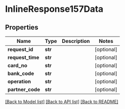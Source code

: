 # InlineResponse157Data

## Properties
Name | Type | Description | Notes
------------ | ------------- | ------------- | -------------
**request_id** | **str** |  | [optional] 
**request_time** | **str** |  | [optional] 
**card_no** | **str** |  | [optional] 
**bank_code** | **str** |  | [optional] 
**operation** | **str** |  | [optional] 
**partner_code** | **str** |  | [optional] 

[[Back to Model list]](../README.md#documentation-for-models) [[Back to API list]](../README.md#documentation-for-api-endpoints) [[Back to README]](../README.md)

